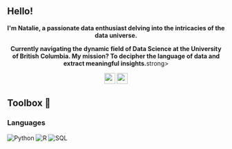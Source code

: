 ## Hello!

<p align="center"><strong>I'm Natalie, a passionate data enthusiast delving into the intricacies of the data universe.</strong></p>

<p align="center"><strong>Currently navigating the dynamic field of Data Science at the University of British Columbia. My mission? To decipher the language of data and extract meaningful insights.</strong>strong></p>

<p align="center">
  <a href="www.linkedin.com/in/nataliecoutinho" target="_blank"><img height="25" src = "https://img.shields.io/badge/-LinkedIn-0e76a8?style=for-the-badge&logo=Linkedin&logoColor=white"></a>
  <a href="https://www.nataliecoutinho.com" target="_blank"><img height="25" src="https://img.shields.io/badge/Portfolio-0077cc?style=for-the-badge&logo=About.me&logoColor=white"></a>
</p>
  

## Toolbox 🧠

### Languages

![Python](https://img.shields.io/badge/Python-3670A0?style=flat-square&logo=Python&logoColor=ffdd54&label=) ![R](https://img.shields.io/badge/R-%23276DC3.svg?style=flat-square&logo=R&logoColor=white&label=) ![SQL](https://img.shields.io/badge/MySQL-005C84?style=for-the-badge&logo=mysql&logoColor=white&label=)

